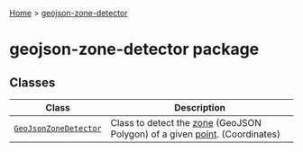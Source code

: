 [Home](./index) &gt; [geojson-zone-detector](./geojson-zone-detector.md)

# geojson-zone-detector package

## Classes

| Class                                                                   | Description                                                                                                                                                                                    |
| ----------------------------------------------------------------------- | ---------------------------------------------------------------------------------------------------------------------------------------------------------------------------------------------- |
| [`GeoJsonZoneDetector`](./geojson-zone-detector.geojsonzonedetector.md) | Class to detect the [ zone](https://tools.ietf.org/html/rfc7946#section-3.1.6) (GeoJSON Polygon) of a given [ point](https://tools.ietf.org/html/rfc7946#section-3.1.1)<!-- -->. (Coordinates) |
